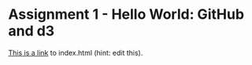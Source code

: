 # Assignment 1 - Hello World: GitHub and d3

[This is a link](http://cs573-16f.github.io/01-ghd3/index.html) to index.html (hint: edit this).
